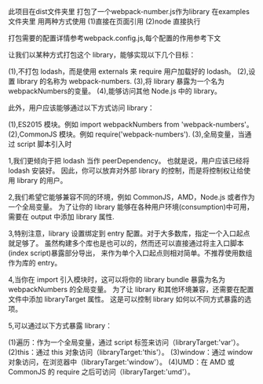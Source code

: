 此项目在dist文件夹里 打包了一个webpack-number.js作为library
在examples文件夹里 用两种方式使用
(1)直接在页面引用
(2)node 直接执行

打包需要的配置详情参考webpack.config.js,每个配置的作用参考下文



让我们以某种方式打包这个 library，能够实现以下几个目标：

(1),不打包 lodash，而是使用 externals 来 require 用户加载好的 lodash。
(2),设置 library 的名称为 webpack-numbers.
(3),将 library 暴露为一个名为 webpackNumbers的变量。
(4),能够访问其他 Node.js 中的 library。

此外，用户应该能够通过以下方式访问 library：

(1),ES2015 模块。例如 import webpackNumbers from 'webpack-numbers'。
(2),CommonJS 模块。例如 require('webpack-numbers').
(3),全局变量，当通过 script 脚本引入时



1,我们更倾向于把 lodash 当作 peerDependency。
也就是说，用户应该已经将 lodash 安装好。
因此，你可以放弃对外部 library 的控制，而是将控制权让给使用 library 的用户。



2,我们希望它能够兼容不同的环境，例如 CommonJS，AMD，Node.js 或者作为一个全局变量。
为了让你的 library 能够在各种用户环境(consumption)中可用，需要在 output 中添加 library 属性.



3,特别注意，library 设置绑定到 entry 配置。对于大多数库，指定一个入口起点就足够了。
虽然构建多个库也是也可以的，然而还可以直接通过将主入口脚本(index script)暴露部分导出，
来作为单个入口起点则相对简单。不推荐使用数组作为库的 entry。


4,当你在 import 引入模块时，这可以将你的 library bundle 暴露为名为 webpackNumbers 的全局变量。
为了让 library 和其他环境兼容，还需要在配置文件中添加 libraryTarget 属性。
这是可以控制 library 如何以不同方式暴露的选项。

5,可以通过以下方式暴露 library：

  (1)遍历：作为一个全局变量，通过 script 标签来访问（libraryTarget:'var'）。
  (2)this：通过 this 对象访问（libraryTarget:'this'）。
  (3)window：通过 window 对象访问，在浏览器中（libraryTarget:'window'）。
  (4)UMD：在 AMD 或 CommonJS 的 require 之后可访问（libraryTarget:'umd'）。

